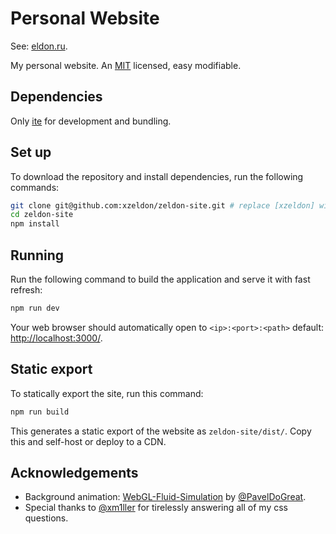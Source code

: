 # Personal Website

See: [eldon.ru](https://zeldon.ru).

My personal website. An [MIT](https://github.com/xzeldon/zeldon-site/blob/main/LICENSE) licensed, easy modifiable. 

## Dependencies

Only [ite](https://vitejs.dev/) for development and bundling.

## Set up

To download the repository and install dependencies, run the following commands:

```bash
git clone git@github.com:xzeldon/zeldon-site.git # replace [xzeldon] with your github username if you fork first.
cd zeldon-site
npm install
```

## Running

Run the following command to build the application and serve it with fast refresh:

```bash
npm run dev
```

Your web browser should automatically open to `<ip>:<port>:<path>` default: [http://localhost:3000/](http://localhost:3000/).

## Static export

To statically export the site, run this command:
```bash
npm run build
```

This generates a static export of the website as `zeldon-site/dist/`. Copy this and self-host or deploy to a CDN.

## Acknowledgements

* Background animation: [WebGL-Fluid-Simulation](https://github.com/PavelDoGreat/WebGL-Fluid-Simulation) by [@PavelDoGreat](https://github.com/PavelDoGreat).
* Special thanks to [@xm1ller](https://github.com/xm1ller) for tirelessly answering all of my css questions.
